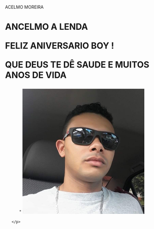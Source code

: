 
<html lang="pt-br">
<html lang="en">
<head>

<meta charset="utf-8">
<meta name="viewport" content="width=device-width, initial-scale=1">


ACELMO MOREIRA



</head>





<body>
<h1> ANCELMO A LENDA 


FELIZ ANIVERSARIO BOY !
    
QUE DEUS TE DÊ SAUDE E MUITOS ANOS DE VIDA 
    </h1>

<p align="center">"
    
  <img width="400" heigth="300" src="ancelmo.jpg">
  
       </p>
       
</body> 
